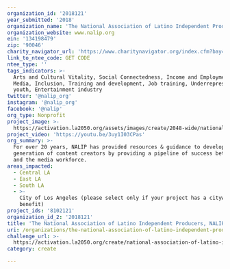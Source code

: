 ```yaml
---
organization_id: '2018121'
year_submitted: '2018'
organization_name: 'The National Association of Latino Independent Producers, NALIP'
organization_website: www.nalip.org
ein: '134198479'
zip: '90046'
charity_navigator_url: 'https://www.charitynavigator.org/index.cfm?bay=search.profile&ein=134198479'
link_to_ntee_code: GET CODE
ntee_type: ''
tags_indicators: >-
  Arts and Cultural Vitality, Social Connectedness, Income and Employment:
  Media, Inclusion, Training and development, Job training, Underrepresented
  youth, Entertainment industry
twitter: '@nalip_org'
instagram: '@nalip_org'
facebook: '@nalip'
org_type: Nonprofit
project_image: >-
  https://activation.la2050.org/assets/images/create/2048-wide/national-association-of-latino-independent-producers-nalip.jpg
project_video: 'https://youtu.be/3uy1I03CPas'
org_summary: >-
  For over 20 years, NALIP has provided resources & guidance to develop the next
  generation of content creators by providing a pipeline of success between them
  and the media workforce.
areas_impacted:
  - Central LA
  - East LA
  - South LA
  - >-
    City of Los Angeles (please select only if your project has a citywide
    benefit)
project_ids: '8102121'
organization_id_2: '2018121'
title: 'The National Association of Latino Independent Producers, NALIP'
uri: /organizations/the-national-association-of-latino-independent-producers-nalip/
challenge_url: >-
  https://activation.la2050.org/create/national-association-of-latino-independent-producers-nalip/
category: create

---
```

